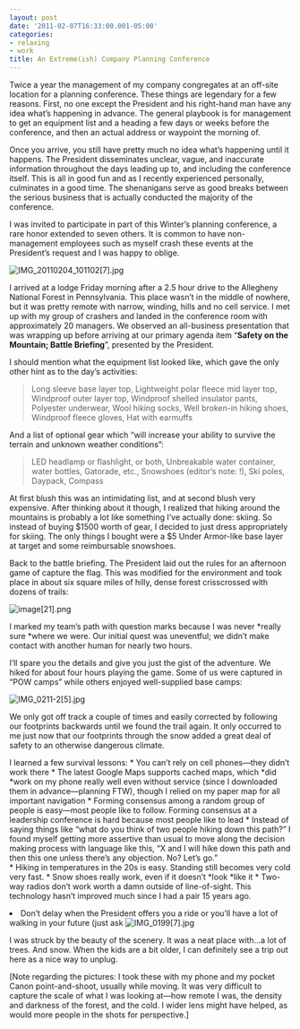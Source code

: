 ```yaml
---
layout: post
date: '2011-02-07T16:33:00.001-05:00'
categories:
- relaxing
- work
title: An Extreme(ish) Company Planning Conference
---
```



Twice a year the management of my company congregates at an off-site location for a planning conference. These things are legendary for a few reasons. First, no one except the President and his right-hand man have any idea what’s happening in advance. The general playbook is for management to get an equipment list and a heading a few days or weeks before the conference, and then an actual address or waypoint the morning of. 

Once you arrive, you still have pretty much no idea what’s happening until it happens. The President disseminates unclear, vague, and inaccurate information throughout the days leading up to, and including the conference itself. This is all in good fun and as I recently experienced personally, culminates in a good time. The shenanigans serve as good breaks between the serious business that is actually conducted the majority of the conference.

I was invited to participate in part of this Winter’s planning conference, a rare honor extended to seven others. It is common to have non-management employees such as myself crash these events at the President’s request and I was happy to oblige.  

![IMG_20110204_101102[7].jpg](/assets/2011/IMG_20110204_101102[7].jpg)</a>

I arrived at a lodge Friday morning after a 2.5 hour drive to the Allegheny National Forest in Pennsylvania. This place wasn’t in the middle of nowhere, but it was pretty remote with narrow, winding, hills and no cell service. I met up with my group of crashers and landed in the conference room with approximately 20 managers. We observed an all-business presentation that was wrapping up before arriving at our primary agenda item “**Safety on the Mountain; Battle Briefing**”, presented by the President.

I should mention what the equipment list looked like, which gave the only other hint as to the day’s activities:
<blockquote> 

Long sleeve base layer top, Lightweight polar fleece mid layer top, Windproof outer layer top, Windproof shelled insulator pants, Polyester underwear, Wool hiking socks, Well broken-in hiking shoes, Windproof fleece gloves, Hat with earmuffs
</blockquote>

And a list of optional gear which “will increase your ability to survive the terrain and unknown weather conditions”:
<blockquote> 

LED headlamp or flashlight, or both, Unbreakable water container, water bottles, Gatorade, etc., Snowshoes (editor’s note: !), Ski poles, Daypack, Compass
</blockquote>

At first blush this was an intimidating list, and at second blush very expensive. After thinking about it though, I realized that hiking around the mountains is probably a lot like something I’ve actually done: skiing. So instead of buying $1500 worth of gear, I decided to just dress appropriately for skiing. The only things I bought were a $5 Under Armor-like base layer at target and some reimbursable snowshoes.

Back to the battle briefing. The President laid out the rules for an afternoon game of capture the flag. This was modified for the environment and took place in about six square miles of hilly, dense forest crisscrossed with dozens of trails:  

![image[21].png](/assets/2011/image[21].png)

I marked my team’s path with question marks because I was never *really sure *where we were. Our initial quest was uneventful; we didn’t make contact with another human for nearly two hours.

I’ll spare you the details and give you just the gist of the adventure. We hiked for about four hours playing the game. Some of us were captured in “POW camps” while others enjoyed well-supplied base camps:  

![IMG_0211-2[5].jpg](/assets/2011/IMG_0211-2[5].jpg)</a>

We only got off track a couple of times and easily corrected by following our footprints backwards until we found the trail again. It only occurred to me just now that our footprints through the snow added a great deal of safety to an otherwise dangerous climate.

I learned a few survival lessons:     * You can’t rely on cell phones—they didn’t work there    * The latest Google Maps supports cached maps, which *did *work on my phone really well even without service (since I downloaded them in advance—planning FTW), though I relied on my paper map for all important navigation    * Forming consensus among a random group of people is easy—most people like to follow. Forming consensus at a leadership conference is hard because most people like to lead         * Instead of saying things like “what do you think of two people hiking down this path?” I found myself getting more assertive than usual to move along the decision making process with language like this, “X and I will hike down this path and then this one unless there’s any objection. No? Let’s go.”   
    * Hiking in temperatures in the 20s is easy. Standing still becomes very cold very fast.    * Snow shoes really work, even if it doesn’t *look *like it    * Two-way radios don’t work worth a damn outside of line-of-sight. This technology hasn’t improved much since I had a pair 15 years ago.    <li>Don’t delay when the President offers you a ride or you’ll have a lot of walking in your future (just ask ![IMG_0199[7].jpg](/assets/2011/IMG_0199[7].jpg)</a>

I was struck by the beauty of the scenery. It was a neat place with...a lot of trees. And snow. When the kids are a bit older, I can definitely see a trip out here as a nice way to unplug.

[Note regarding the pictures: I took these with my phone and my pocket Canon point-and-shoot, usually while moving. It was very difficult to capture the scale of what I was looking at—how remote I was, the density and darkness of the forest, and the cold. I wider lens might have helped, as would more people in the shots for perspective.]